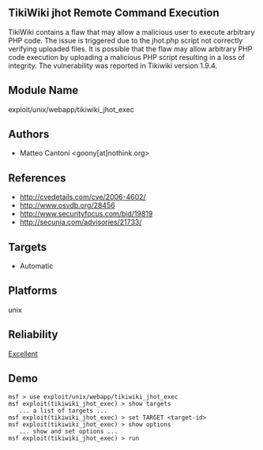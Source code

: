## TikiWiki jhot Remote Command Execution

TikiWiki contains a flaw that may allow a malicious user to 
execute arbitrary PHP code. The issue is triggered due to 
the jhot.php script not correctly verifying uploaded files. 
It is possible that the flaw may allow arbitrary PHP code 
execution by uploading a malicious PHP script resulting in a 
loss of integrity. The vulnerability was reported in 
Tikiwiki version 1.9.4.


## Module Name
exploit/unix/webapp/tikiwiki_jhot_exec

## Authors
* Matteo Cantoni <goony[at]nothink.org>


## References
* http://cvedetails.com/cve/2006-4602/
* http://www.osvdb.org/28456
* http://www.securityfocus.com/bid/19819
* http://secunia.com/advisories/21733/



## Targets
* Automatic


## Platforms
unix

## Reliability
[Excellent](https://github.com/rapid7/metasploit-framework/wiki/Exploit-Ranking)

## Demo

```
msf > use exploit/unix/webapp/tikiwiki_jhot_exec
msf exploit(tikiwiki_jhot_exec) > show targets
   ... a list of targets ...
msf exploit(tikiwiki_jhot_exec) > set TARGET <target-id>
msf exploit(tikiwiki_jhot_exec) > show options
   ... show and set options ...
msf exploit(tikiwiki_jhot_exec) > run
```
    
    